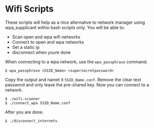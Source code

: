 # Wifi Scripts

These scripts will help as a nice alternative to network manager using wpa_supplicant within bash scripts only. You will be able to:

* Scan open and wpa wifi networks
* Connect to open and wpa networks
* Set a static ip
* disconnect when youre done

When connecting to a wpa network, use the `wpa_passphrase` command.
```
$ wpa_passphrase <SSID_Name> <supersecretpassword>
```
Copy the output and namet it `SSID_Name.conf`. Remove the clear text password and only leave the pre-shared key. Now you can connect to a network.

```
$ ./wifi-scanner
$ ./connect_wpa SSID_Name.conf
```
After you are done.
```
$ ./disconnect_internets
```
